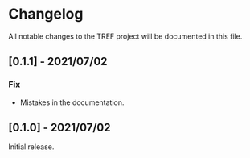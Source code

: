 
# Changelog

All notable changes to the TREF project will be documented in this file.

## [0.1.1] - 2021/07/02

### Fix

- Mistakes in the documentation.

## [0.1.0] - 2021/07/02

Initial release.